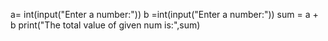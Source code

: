 a= int(input("Enter a number:"))
b =int(input("Enter a number:"))
sum = a + b
print("The total value of given num is:",sum)
